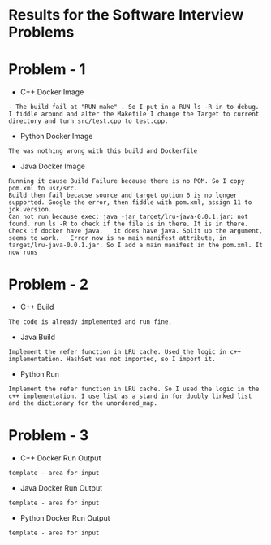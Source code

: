 Results for the Software Interview Problems
===

# Problem - 1

- C++ Docker Image

```
- The build fail at "RUN make" . So I put in a RUN ls -R in to debug. I fiddle around and alter the Makefile I change the Target to current directory and turn src/test.cpp to test.cpp. 

```

-  Python Docker Image

```
The was nothing wrong with this build and Dockerfile
```

- Java Docker Image

```
Running it cause Build Failure because there is no POM. So I copy pom.xml to usr/src.  
Build then fail because source and target option 6 is no longer supported. Google the error, then fiddle with pom.xml, assign 11 to jdk.version.  
Can not run because exec: java -jar target/lru-java-0.0.1.jar: not found. run ls -R to check if the file is in there. It is in there. Check if docker have java.   it does have java. Split up the argument, seems to work.   Error now is no main manifest attribute, in target/lru-java-0.0.1.jar. So I add a main manifest in the pom.xml. It now runs

```

# Problem - 2

- C++ Build

```
The code is already implemented and run fine.
```

- Java Build

```
Implement the refer function in LRU cache. Used the logic in c++ implementation. HashSet was not imported, so I import it.
```

- Python Run

```
Implement the refer function in LRU cache. So I used the logic in the c++ implementation. I use list as a stand in for doubly linked list and the dictionary for the unordered_map. 
```

# Problem - 3

- C++ Docker Run Output

```
template - area for input
```

- Java Docker Run Output

```
template - area for input
```

- Python Docker Run Output

```
template - area for input
```
